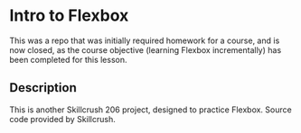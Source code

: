 # Intro to Flexbox

This was a repo that was initially required homework for a course, and is now closed, as the course objective (learning Flexbox incrementally) has been completed for this lesson.

## Description

This is another Skillcrush 206 project, designed to practice Flexbox. Source code provided by Skillcrush.